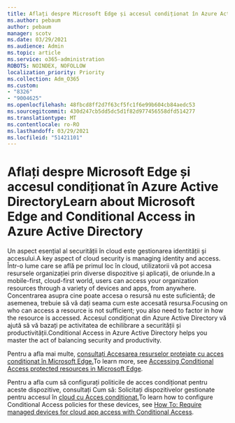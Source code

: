 ```yaml
---
title: Aflați despre Microsoft Edge și accesul condiționat în Azure Active Directory
ms.author: pebaum
author: pebaum
manager: scotv
ms.date: 03/29/2021
ms.audience: Admin
ms.topic: article
ms.service: o365-administration
ROBOTS: NOINDEX, NOFOLLOW
localization_priority: Priority
ms.collection: Adm_O365
ms.custom:
- "8326"
- "9004625"
ms.openlocfilehash: 48fbcd8ff2d7f63cf5fc1f6e99b604cb84aedc53
ms.sourcegitcommit: 430d247cb5dd5dc5d1f82d977456558dfd514277
ms.translationtype: MT
ms.contentlocale: ro-RO
ms.lasthandoff: 03/29/2021
ms.locfileid: "51421101"
---
```

# <a name="learn-about-microsoft-edge-and-conditional-access-in-azure-active-directory"></a><span data-ttu-id="656f7-102">Aflați despre Microsoft Edge și accesul condiționat în Azure Active Directory</span><span class="sxs-lookup"><span data-stu-id="656f7-102">Learn about Microsoft Edge and Conditional Access in Azure Active Directory</span></span>

<span data-ttu-id="656f7-103">Un aspect esențial al securității în cloud este gestionarea identității și accesului.</span><span class="sxs-lookup"><span data-stu-id="656f7-103">A key aspect of cloud security is managing identity and access.</span></span> <span data-ttu-id="656f7-104">Într-o lume care se află pe primul loc în cloud, utilizatorii vă pot accesa resursele organizației prin diverse dispozitive și aplicații, de oriunde.</span><span class="sxs-lookup"><span data-stu-id="656f7-104">In a mobile-first, cloud-first world, users can access your organization resources through a variety of devices and apps, from anywhere.</span></span> <span data-ttu-id="656f7-105">Concentrarea asupra cine poate accesa o resursă nu este suficientă; de asemenea, trebuie să vă dați seama cum este accesată resursa.</span><span class="sxs-lookup"><span data-stu-id="656f7-105">Focusing on who can access a resource is not sufficient; you also need to factor in how the resource is accessed.</span></span> <span data-ttu-id="656f7-106">Accesul condiționat din Azure Active Directory vă ajută să vă bazați pe activitatea de echilibrare a securității și productivității.</span><span class="sxs-lookup"><span data-stu-id="656f7-106">Conditional Access in Azure Active Directory helps you master the act of balancing security and productivity.</span></span>

<span data-ttu-id="656f7-107">Pentru a afla mai multe, [consultați Accesarea resurselor protejate cu acces condiționat în Microsoft Edge.](https://go.microsoft.com/fwlink/?linkid=2152158)</span><span class="sxs-lookup"><span data-stu-id="656f7-107">To learn more, see [Accessing Conditional Access protected resources in Microsoft Edge](https://go.microsoft.com/fwlink/?linkid=2152158).</span></span>

<span data-ttu-id="656f7-108">Pentru a afla cum să configurați politicile de acces condiționat pentru aceste dispozitive, consultați Cum să: Solicitați dispozitivelor gestionate pentru accesul în [cloud cu Acces condiționat.](https://go.microsoft.com/fwlink/?linkid=2137682)</span><span class="sxs-lookup"><span data-stu-id="656f7-108">To learn how to configure Conditional Access policies for these devices, see [How To: Require managed devices for cloud app access with Conditional Access](https://go.microsoft.com/fwlink/?linkid=2137682).</span></span>